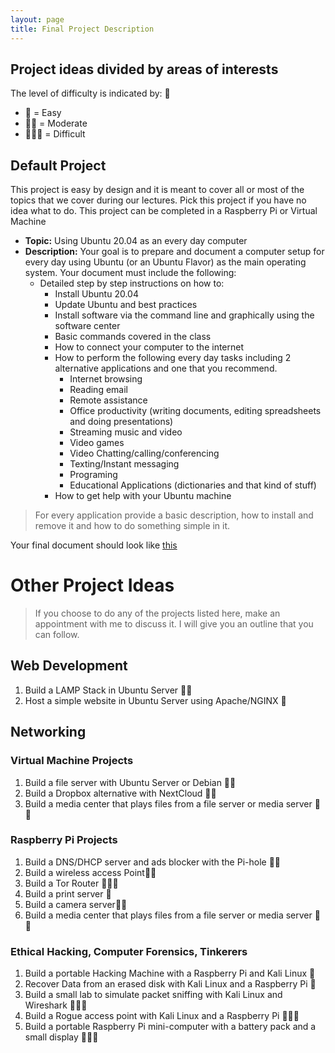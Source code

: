 ```yaml
---
layout: page
title: Final Project Description
---
```


## Project ideas divided by areas of interests 
The level of difficulty is indicated by: 🌟
* 🌟 = Easy
* 🌟🌟 = Moderate
* 🌟🌟🌟 = Difficult

## Default Project
This project is easy by design and it is meant to cover all or most of the topics that we cover during our lectures. Pick this project if you have no idea what to do. This project can be completed in a Raspberry Pi or Virtual Machine

* **Topic:** Using Ubuntu 20.04 as an every day computer
* **Description:** Your goal is to prepare and document a computer setup for every day using Ubuntu (or an Ubuntu Flavor) as the main operating system. Your document must include the following:
  * Detailed step by step instructions on how to:
    * Install Ubuntu 20.04
    * Update Ubuntu and best practices
    * Install software via the command line and graphically using the software center
    * Basic commands covered in the class
    * How to connect your computer to the internet
    * How to perform the following every day tasks including 2 alternative applications and one that you recommend. 
      * Internet browsing
      * Reading email
      * Remote assistance
      * Office productivity (writing documents, editing spreadsheets and doing presentations)
      * Streaming music and video
      * Video games
      * Video Chatting/calling/conferencing
      * Texting/Instant messaging
      * Programing
      * Educational Applications (dictionaries and that kind of stuff)
    * How to get help with your Ubuntu machine

> For every application provide a basic description, how to install and remove it and how to do something simple in it.

Your final document should look like [this](/project/finalProjectExample/)

# Other Project Ideas
> If you choose to do any of the projects listed here, make an appointment with me to discuss it. I will give you an outline that you can follow. 

## Web Development
1. Build a LAMP Stack in Ubuntu Server 🌟🌟
2. Host a simple website in Ubuntu Server using Apache/NGINX  🌟

## Networking
### Virtual Machine Projects
1. Build a file server with Ubuntu Server or Debian 🌟🌟
2. Build a Dropbox alternative with NextCloud 🌟🌟
3. Build a media center that plays files from a file server or media server 🌟🌟

### Raspberry Pi Projects 
1. Build a DNS/DHCP server and ads blocker with the Pi-hole 🌟🌟
2. Build a wireless access Point🌟🌟
3. Build a Tor Router 🌟🌟🌟
4. Build a print server 🌟
5. Build a camera server🌟🌟
6. Build a media center that plays files from a file server or media server 🌟🌟

### Ethical Hacking, Computer Forensics, Tinkerers 
1. Build a portable Hacking Machine with a Raspberry Pi and Kali Linux 🌟
2. Recover Data from an erased disk with Kali Linux and a Raspberry Pi 🌟 
3. Build a small lab to simulate packet sniffing with Kali Linux and Wireshark 🌟🌟🌟
4. Build a Rogue access point with Kali Linux and a Raspberry Pi 🌟🌟🌟
5. Build a portable Raspberry Pi mini-computer with a battery pack and a small display  🌟🌟🌟


